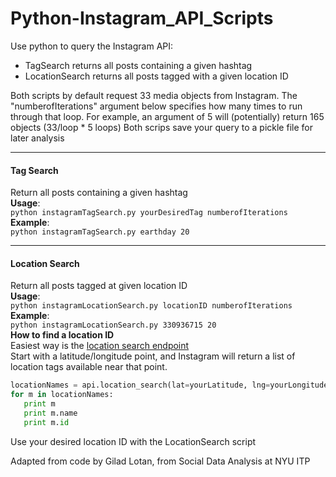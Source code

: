 Python-Instagram_API_Scripts
=============================
Use python to query the Instagram API:  
- TagSearch returns all posts containing a given hashtag  
- LocationSearch returns all posts tagged with a given location ID
   

Both scripts by default request 33 media objects from Instagram.  The "numberofIterations" argument below specifies how many times to run through that loop.  For example, an argument of 5 will (potentially) return 165 objects (33/loop * 5 loops)
Both scrips save your query to a pickle file for later analysis
***


#### Tag Search  
Return all posts containing a given hashtag  
**Usage**:  
`python instagramTagSearch.py yourDesiredTag numberofIterations`        
**Example**:  
`python instagramTagSearch.py earthday 20`  
***
#### Location Search  
Return all posts tagged at given location ID  
**Usage**:  
`python instagramLocationSearch.py locationID numberofIterations`    
**Example**:  
`python instagramLocationSearch.py 330936715 20`  
**How to find a location ID**  
Easiest way is the [location search endpoint](https://www.instagram.com/developer/endpoints/locations/#get_locations_search)  
Start with a latitude/longitude point, and Instagram will return a list of location tags available near that point.  
```python
locationNames = api.location_search(lat=yourLatitude, lng=yourLongitude)  
for m in locationNames:  
   print m  
   print m.name
   print m.id  
```
Use your desired location ID with the LocationSearch script  
   
   
   
   
Adapted from code by Gilad Lotan, from Social Data Analysis at NYU ITP

